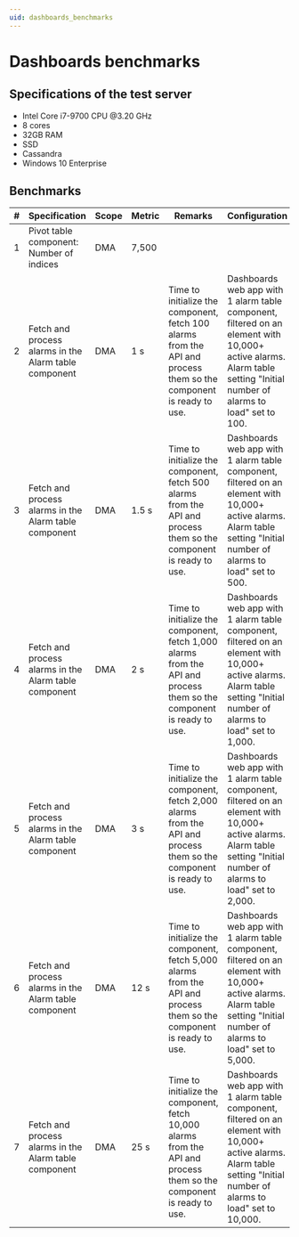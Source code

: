 ```yaml
---
uid: dashboards_benchmarks
---
```


# Dashboards benchmarks

## Specifications of the test server

- Intel Core i7-9700 CPU \@3.20 GHz
- 8 cores
- 32GB RAM
- SSD
- Cassandra
- Windows 10 Enterprise

## Benchmarks

| \# | Specification | Scope | Metric | Remarks | Configuration |
| -- | ------------- | ----- | ------ | ------- | ------------- |
| 1 | Pivot table component: Number of indices | DMA | 7,500 |||
| 2 | Fetch and process alarms in the Alarm table component | DMA | 1 s | Time to initialize the component, fetch 100 alarms from the API and process them so the component is ready to use. | Dashboards web app with 1 alarm table component, filtered on an element with 10,000+ active alarms.<br>Alarm table setting \"Initial number of alarms to load\" set to 100. |
| 3 | Fetch and process alarms in the Alarm table component | DMA | 1.5 s | Time to initialize the component, fetch 500 alarms from the API and process them so the component is ready to use. | Dashboards web app with 1 alarm table component, filtered on an element with 10,000+ active alarms.<br>Alarm table setting \"Initial number of alarms to load\" set to 500. |
| 4 | Fetch and process alarms in the Alarm table component | DMA | 2 s | Time to initialize the component, fetch 1,000 alarms from the API and process them so the component is ready to use. | Dashboards web app with 1 alarm table component, filtered on an element with 10,000+ active alarms.<br>Alarm table setting \"Initial number of alarms to load\" set to 1,000. |
| 5 | Fetch and process alarms in the Alarm table component | DMA | 3 s | Time to initialize the component, fetch 2,000 alarms from the API and process them so the component is ready to use. | Dashboards web app with 1 alarm table component, filtered on an element with 10,000+ active alarms.<br>Alarm table setting \"Initial number of alarms to load\" set to 2,000. |
| 6 | Fetch and process alarms in the Alarm table component | DMA | 12 s | Time to initialize the component, fetch 5,000 alarms from the API and process them so the component is ready to use. | Dashboards web app with 1 alarm table component, filtered on an element with 10,000+ active alarms.<br>Alarm table setting \"Initial number of alarms to load\" set to 5,000. |
| 7 | Fetch and process alarms in the Alarm table component | DMA | 25 s | Time to initialize the component, fetch 10,000 alarms from the API and process them so the component is ready to use. | Dashboards web app with 1 alarm table component, filtered on an element with 10,000+ active alarms.<br>Alarm table setting \"Initial number of alarms to load\" set to 10,000. |
